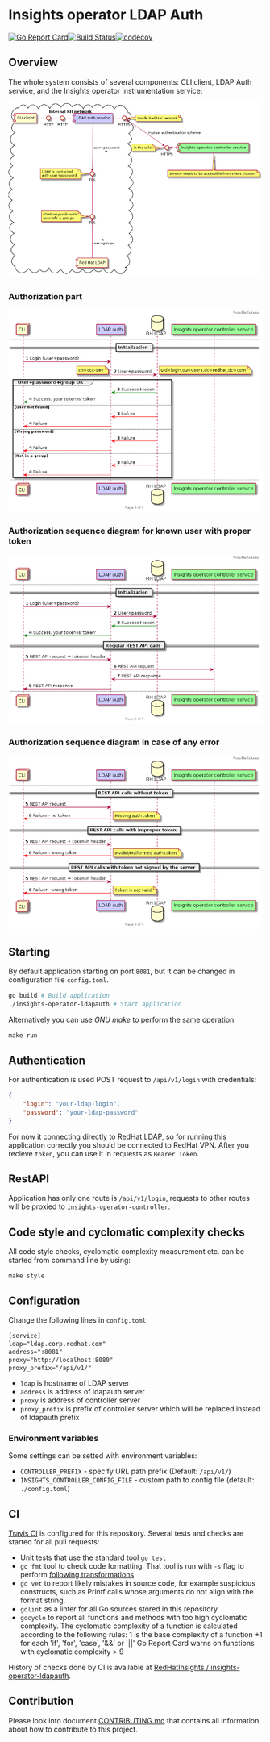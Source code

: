 # Insights operator LDAP Auth

[![Go Report Card](https://goreportcard.com/badge/github.com/RedHatInsights/insights-operator-ldapauth)](https://goreportcard.com/report/github.com/RedHatInsights/insights-operator-ldapauth)[![Build Status](https://travis-ci.org/RedHatInsights/insights-operator-ldapauth.svg?branch=master)](https://travis-ci.org/RedHatInsights/insights-operator-ldapauth)[![codecov](https://codecov.io/gh/RedHatInsights/insights-operator-ldapauth/branch/master/graph/badge.svg)](https://codecov.io/gh/RedHatInsights/insights-operator-ldapauth)

## Overview

The whole system consists of several components: CLI client, LDAP Auth service, and the Insights operator instrumentation service:

![Components](doc/components.png)

### Authorization part

![Diagram2](doc/auth_sequence_002.png)

### Authorization sequence diagram for known user with proper token

![Diagram7](doc/auth_sequence_007.png)

### Authorization sequence diagram in case of any error

![Diagram8](doc/auth_sequence_008.png)

## Starting

By default application starting on port `8081`, but it can be changed in configuration file `config.toml`.

```Bash
go build # Build application
./insights-operator-ldapauth # Start application
```

Alternatively you can use *GNU make* to perform the same operation:

```
make run
```

## Authentication

For authentication is used POST request to `/api/v1/login` with credentials:
```JSON
{
	"login": "your-ldap-login",
	"password": "your-ldap-password"
}
```

For now it connecting directly to RedHat LDAP, so for running this application correctly you should be connected to RedHat VPN. After you recieve `token`, you can use it in requests as `Bearer Token`.

## RestAPI

Application has only one route is `/api/v1/login`, requests to other routes will be proxied to `insights-operator-controller`.

## Code style and cyclomatic complexity checks

All code style checks, cyclomatic complexity measurement etc. can be started from command line by using:

```
make style
```

## Configuration

Change the following lines in `config.toml`:

```
[service]
ldap="ldap.corp.redhat.com"
address=":8081"
proxy="http://localhost:8080"
proxy_prefix="/api/v1/"
```

 - `ldap` is hostname of LDAP server
 - `address` is address of ldapauth server
 - `proxy` is address of controller server
 - `proxy_prefix` is prefix of controller server which will be replaced instead of ldapauth prefix

### Environment variables

Some settings can be setted with environment variables:

 - `CONTROLLER_PREFIX` - specify URL path prefix (Default: `/api/v1/`)
 - `INSIGHTS_CONTROLLER_CONFIG_FILE` - custom path to config file (default: `./config.toml`)

## CI

[Travis CI](https://travis-ci.com/) is configured for this repository. Several tests and checks are started for all pull requests:

* Unit tests that use the standard tool `go test`
* `go fmt` tool to check code formatting. That tool is run with `-s` flag to perform [following transformations](https://golang.org/cmd/gofmt/#hdr-The_simplify_command)
* `go vet` to report likely mistakes in source code, for example suspicious constructs, such as Printf calls whose arguments do not align with the format string.
* `golint` as a linter for all Go sources stored in this repository
* `gocyclo` to report all functions and methods with too high cyclomatic complexity. The cyclomatic complexity of a function is calculated according to the following rules: 1 is the base complexity of a function +1 for each 'if', 'for', 'case', '&&' or '||' Go Report Card warns on functions with cyclomatic complexity > 9

History of checks done by CI is available at [RedHatInsights / insights-operator-ldapauth](https://travis-ci.org/RedHatInsights/insights-operator-ldapauth).


## Contribution

Please look into document [CONTRIBUTING.md](CONTRIBUTING.md) that contains all information about how to contribute to this project.
